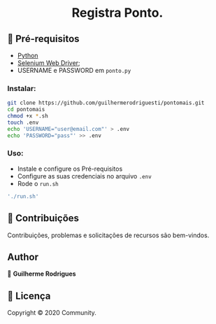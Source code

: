 <h1 align="center">Registra Ponto.</h1>

## 🚨 Pré-requisitos

* [Python](https://www.python.org/downloads/)
* [Selenium Web Driver](https://sites.google.com/a/chromium.org/chromedriver/downloads);
* USERNAME e PASSWORD em `ponto.py`


### Instalar: 
```bash
git clone https://github.com/guilhermerodriguesti/pontomais.git
cd pontomais
chmod +x *.sh
touch .env
echo 'USERNAME="user@email.com"' > .env
echo 'PASSWORD="pass"' >> .env

```

### Uso:
* Instale e configure os Pré-requisitos
* Configure as suas credenciais no arquivo `.env`
* Rode o `run.sh`

```bash
'./run.sh'
```

## 🤝 Contribuições

Contribuições, problemas e solicitações de recursos são bem-vindos.<br />

## Author

👤 **Guilherme Rodrigues**

## 📝 Licença

Copyright © 2020 Community.<br />
